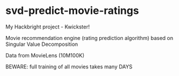 svd-predict-movie-ratings
=========================

My Hackbright project - Kwickster! 

Movie recommendation engine (rating prediction algorithm) based on Singular Value Decomposition

Data from MovieLens (10M100K)

BEWARE: full training of all movies takes many DAYS
